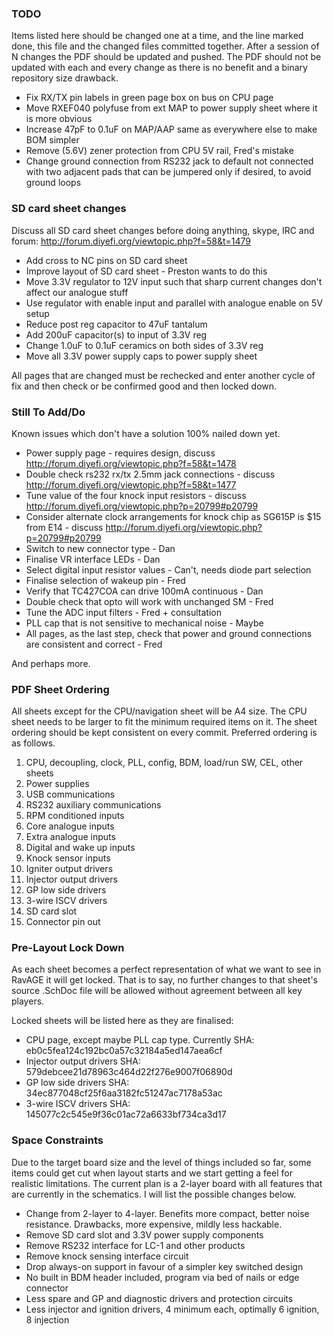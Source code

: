 ﻿### TODO

Items listed here should be changed one at a time, and the line marked done, this
file and the changed files committed together. After a session of N changes the
PDF should be updated and pushed. The PDF should not be updated with each and
every change as there is no benefit and a binary repository size drawback.

 - Fix RX/TX pin labels in green page box on bus on CPU page
 - Move RXEF040 polyfuse from ext MAP to power supply sheet where it is more obvious
 - Increase 47pF to 0.1uF on MAP/AAP same as everywhere else to make BOM simpler
 - Remove (5.6V) zener protection from CPU 5V rail, Fred's mistake
 - Change ground connection from RS232 jack to default not connected with two adjacent pads that can be jumpered only if desired, to avoid ground loops

### SD card sheet changes

Discuss all SD card sheet changes before doing anything, skype, IRC and forum: http://forum.diyefi.org/viewtopic.php?f=58&t=1479

 - Add cross to NC pins on SD card sheet
 - Improve layout of SD card sheet - Preston wants to do this
 - Move 3.3V regulator to 12V input such that sharp current changes don't affect our analogue stuff
 - Use regulator with enable input and parallel with analogue enable on 5V setup
 - Reduce post reg capacitor to 47uF tantalum
 - Add 200uF capacitor(s) to input of 3.3V reg
 - Change 1.0uF to 0.1uF ceramics on both sides of 3.3V reg
 - Move all 3.3V power supply caps to power supply sheet

All pages that are changed must be rechecked and enter another cycle of fix and
then check or be confirmed good and then locked down.

### Still To Add/Do

Known issues which don't have a solution 100% nailed down yet.

 - Power supply page - requires design, discuss http://forum.diyefi.org/viewtopic.php?f=58&t=1478
 - Double check rs232 rx/tx 2.5mm jack connections - discuss http://forum.diyefi.org/viewtopic.php?f=58&t=1477
 - Tune value of the four knock input resistors - discuss http://forum.diyefi.org/viewtopic.php?p=20799#p20799
 - Consider alternate clock arrangements for knock chip as SG615P is $15 from E14 - discuss http://forum.diyefi.org/viewtopic.php?p=20799#p20799
 - Switch to new connector type - Dan
 - Finalise VR interface LEDs - Dan
 - Select digital input resistor values - Can't, needs diode part selection
 - Finalise selection of wakeup pin - Fred
 - Verify that TC427COA can drive 100mA continuous - Dan
 - Double check that opto will work with unchanged SM - Fred
 - Tune the ADC input filters - Fred + consultation
 - PLL cap that is not sensitive to mechanical noise - Maybe
 - All pages, as the last step, check that power and ground connections are consistent and correct - Fred

And perhaps more.

### PDF Sheet Ordering

All sheets except for the CPU/navigation sheet will be A4 size. The CPU sheet
needs to be larger to fit the minimum required items on it. The sheet ordering
should be kept consistent on every commit. Preferred ordering is as follows.

 1.  CPU, decoupling, clock, PLL, config, BDM, load/run SW, CEL, other sheets
 2.  Power supplies
 3.  USB communications
 4.  RS232 auxiliary communications
 5.  RPM conditioned inputs
 6.  Core analogue inputs
 7.  Extra analogue inputs
 8.  Digital and wake up inputs
 9.  Knock sensor inputs
 10. Igniter output drivers
 11. Injector output drivers
 12. GP low side drivers
 13. 3-wire ISCV drivers
 14. SD card slot
 15. Connector pin out

### Pre-Layout Lock Down

As each sheet becomes a perfect representation of what we want to see in RavAGE
it will get locked. That is to say, no further changes to that sheet's source
.SchDoc file will be allowed without agreement between all key players.

Locked sheets will be listed here as they are finalised:

 - CPU page, except maybe PLL cap type. Currently SHA: eb0c5fea124c192bc0a57c32184a5ed147aea6cf
 - Injector output drivers SHA: 579debcee21d78963c464d22f276e9007f06890d
 - GP low side drivers SHA: 34ec877048cf25f6aa3182fc51247ac7178a53ac
 - 3-wire ISCV drivers SHA: 145077c2c545e9f36c01ac72a6633bf734ca3d17

### Space Constraints

Due to the target board size and the level of things included so far, some
items could get cut when layout starts and we start getting a feel for
realistic limitations. The current plan is a 2-layer board with all features
that are currently in the schematics. I will list the possible changes below.

 - Change from 2-layer to 4-layer. Benefits more compact, better noise resistance. Drawbacks, more expensive, mildly less hackable.
 - Remove SD card slot and 3.3V power supply components
 - Remove RS232 interface for LC-1 and other products
 - Remove knock sensing interface circuit
 - Drop always-on support in favour of a simpler key switched design
 - No built in BDM header included, program via bed of nails or edge connector
 - Less spare and GP and diagnostic drivers and protection circuits
 - Less injector and ignition drivers, 4 minimum each, optimally 6 ignition, 8 injection

